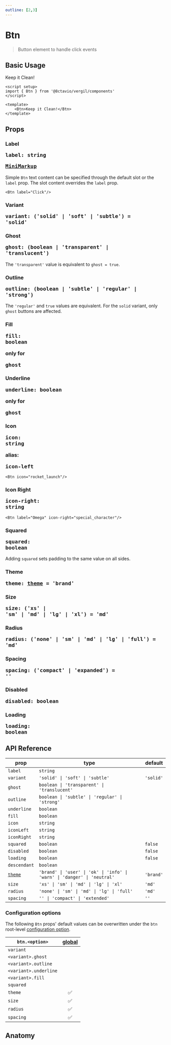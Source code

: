 ```yaml
---
outline: [2,3]
---
```


# Btn

> Button element to handle click events

<script setup>
import { Btn } from '@8ctavio/vergil/components'
</script>

## Basic Usage

<Demo>
    <Btn>Keep it Clean!</Btn>
</Demo>

```vue
<script setup>
import { Btn } from '@8ctavio/vergil/components'
</script>

<template>
    <Btn>Keep it Clean!</Btn>
</template>
```

## Props

### Label <Badge type="tip"><pre>label: string</pre></Badge> <Badge><pre>[MiniMarkup](/mini-markup)</pre></Badge>

Simple `Btn` text content can be specified through the default slot or the `label` prop. The slot content overrides the `label` prop.

```vue
<Btn label="Click"/>
```

### Variant <Badge><pre>variant: ('solid' | 'soft' | 'subtle') = 'solid'</pre></Badge>

<Demo>
    <Btn variant="solid" label="Solid"/>
    <Btn variant="soft" label="Soft"/>
    <Btn variant="subtle" label="Subtle"/>
</Demo>

### Ghost <Badge><pre>ghost: (boolean | 'transparent' | 'translucent')</pre></Badge>

The `'transparent'` value is equivalent to `ghost = true`.

<Demo>
    <div class="col center">
        <div class="row center">
            <Btn ghost label="Transparent" variant="solid"/>
            <Btn ghost label="Transparent" variant="soft"/>
            <Btn ghost label="Transparent" variant="subtle"/>    
        </div>
        <div class="row center">
            <Btn ghost="translucent" label="Translucent" variant="solid"/>
            <Btn ghost="translucent" label="Translucent" variant="soft"/>
            <Btn ghost="translucent" label="Translucent" variant="subtle"/>  
        </div>
    </div>
</Demo>

### Outline <Badge><pre>outline: (boolean | 'subtle' | 'regular' | 'strong')</pre></Badge>

The `'regular'` and `true` values are equivalent. For the `solid` variant, only `ghost` buttons are affected.

<Demo>
    <div class="col center">
        <div class="row center">
            <Btn variant="solid" outline="subtle" label="Subtle" ghost/>
            <Btn variant="solid" outline="regular" label="Regular" ghost/>
            <Btn variant="solid" outline="strong" label="Strong" ghost/>
        </div>
        <div class="row center">
            <Btn variant="soft" outline="subtle" label="Subtle"/>
            <Btn variant="soft" outline="regular" label="Regular"/>    
            <Btn variant="soft" outline="strong" label="Strong"/>    
        </div>
        <div class="row center">
            <Btn variant="subtle" outline="subtle" label="Subtle"/>
            <Btn variant="subtle" outline="regular" label="Regular"/>    
            <Btn variant="subtle" outline="strong" label="Strong"/>    
        </div>
    </div>
</Demo>

### Fill <Badge><pre>fill: boolean</pre></Badge> <Badge type="warning">only for <pre>ghost</pre></Badge>

<Demo>
    <div class="col center">
        <div class="row center">
            <Btn fill ghost="transparent" variant="solid" label="Hover me!"/>
            <Btn fill ghost="transparent" variant="soft" label="Hover me!"/>
            <Btn fill ghost="transparent" variant="subtle" label="Hover me!"/>
        </div>
        <div class="row center">
            <Btn fill ghost="translucent" variant="solid" label="Hover me!"/>
            <Btn fill ghost="translucent" variant="soft" label="Hover me!"/>
            <Btn fill ghost="translucent" variant="subtle" label="Hover me!"/>
        </div>
    </div>
</Demo>

### Underline <Badge><pre>underline: boolean</pre></Badge> <Badge type="warning">only for <pre>ghost</pre></Badge>

<Demo>
    <div class="col center">
        <div class="row center">
            <Btn underline fill ghost="transparent" variant="solid" label="Underline"/>
            <Btn underline fill ghost="transparent" variant="soft" label="Underline"/>
            <Btn underline fill ghost="transparent" variant="subtle" label="Underline"/>
        </div>
        <div class="row center">
            <Btn underline fill ghost="translucent" variant="solid" label="Underline"/>
            <Btn underline fill ghost="translucent" variant="soft" label="Underline"/>
            <Btn underline fill ghost="translucent" variant="subtle" label="Underline"/>
        </div>
    </div>
</Demo>

### Icon <Badge><pre>icon: string</pre></Badge> <Badge type="info">alias: <pre>icon-left</pre></Badge>

```vue
<Btn icon="rocket_launch"/>
```

<Demo>
    <Btn icon="rocket_launch" theme="brand" variant="solid"/>
    <Btn icon="rocket_launch" theme="brand" variant="soft"/>
    <Btn icon="rocket_launch" theme="brand" variant="subtle" outline="subtle"/>
    <Btn icon="rocket_launch" theme="brand" variant="soft" ghost/>
</Demo>

### Icon Right <Badge><pre>icon-right: string</pre></Badge>

```vue
<Btn label="Omega" icon-right="special_character"/>
```

<Demo>
    <Btn label="Omega" icon-right="special_character" variant="solid"/>
    <Btn label="Omega" icon-right="special_character" variant="soft"/>
    <Btn label="Omega" icon-right="special_character" variant="subtle"/>
</Demo>

### Squared <Badge type="tip"><pre>squared: boolean</pre></Badge>

Adding `squared` sets padding to the same value on all sides.

<Demo>
    <Btn squared label="Squared"/>
</Demo>

### Theme <Badge type="tip"><pre>theme: [theme](/theme#the-theme-prop) = 'brand'</pre></Badge>

<Demo>
    <div class="col">
        <div class="row center">
            <Btn variant="solid" theme="brand" label="Brand"/>
            <Btn variant="solid" theme="user" label="User"/>
            <Btn variant="solid" theme="ok" label="Ok"/>
            <Btn variant="solid" theme="info" label="Info"/>
            <Btn variant="solid" theme="warn" label="Warn"/>
            <Btn variant="solid" theme="danger" label="Danger"/>
            <Btn variant="solid" theme="neutral" label="Neutral"/>
        </div>
        <div class="row center">
            <Btn variant="soft" theme="brand" label="Brand"/>
            <Btn variant="soft" theme="user" label="User"/>
            <Btn variant="soft" theme="ok" label="Ok"/>
            <Btn variant="soft" theme="info" label="Info"/>
            <Btn variant="soft" theme="warn" label="Warn"/>
            <Btn variant="soft" theme="danger" label="Danger"/>
            <Btn variant="soft" theme="neutral" label="Neutral"/>
        </div>
        <div class="row center">
            <Btn variant="soft" outline="subtle" theme="brand" label="Brand"/>
            <Btn variant="soft" outline="subtle" theme="user" label="User"/>
            <Btn variant="soft" outline="subtle" theme="ok" label="Ok"/>
            <Btn variant="soft" outline="subtle" theme="info" label="Info"/>
            <Btn variant="soft" outline="subtle" theme="warn" label="Warn"/>
            <Btn variant="soft" outline="subtle" theme="danger" label="Danger"/>
            <Btn variant="soft" outline="subtle" theme="neutral" label="Neutral"/>
        </div>
        <div class="row center">
            <Btn variant="soft" outline="regular" theme="brand" label="Brand"/>
            <Btn variant="soft" outline="regular" theme="user" label="User"/>
            <Btn variant="soft" outline="regular" theme="ok" label="Ok"/>
            <Btn variant="soft" outline="regular" theme="info" label="Info"/>
            <Btn variant="soft" outline="regular" theme="warn" label="Warn"/>
            <Btn variant="soft" outline="regular" theme="danger" label="Danger"/>
            <Btn variant="soft" outline="regular" theme="neutral" label="Neutral"/>
        </div>
        <div class="row center">
            <Btn variant="soft" outline="strong" theme="brand" label="Brand"/>
            <Btn variant="soft" outline="strong" theme="user" label="User"/>
            <Btn variant="soft" outline="strong" theme="ok" label="Ok"/>
            <Btn variant="soft" outline="strong" theme="info" label="Info"/>
            <Btn variant="soft" outline="strong" theme="warn" label="Warn"/>
            <Btn variant="soft" outline="strong" theme="danger" label="Danger"/>
            <Btn variant="soft" outline="strong" theme="neutral" label="Neutral"/>
        </div>
        <div class="row center">
            <Btn variant="subtle" theme="brand" label="Brand"/>
            <Btn variant="subtle" theme="user" label="User"/>
            <Btn variant="subtle" theme="ok" label="Ok"/>
            <Btn variant="subtle" theme="info" label="Info"/>
            <Btn variant="subtle" theme="warn" label="Warn"/>
            <Btn variant="subtle" theme="danger" label="Danger"/>
            <Btn variant="subtle" theme="neutral" label="Neutral"/>
        </div>
        <div class="row center">
            <Btn variant="subtle" outline="subtle" theme="brand" label="Brand"/>
            <Btn variant="subtle" outline="subtle" theme="user" label="User"/>
            <Btn variant="subtle" outline="subtle" theme="ok" label="Ok"/>
            <Btn variant="subtle" outline="subtle" theme="info" label="Info"/>
            <Btn variant="subtle" outline="subtle" theme="warn" label="Warn"/>
            <Btn variant="subtle" outline="subtle" theme="danger" label="Danger"/>
            <Btn variant="subtle" outline="subtle" theme="neutral" label="Neutral"/>
        </div>
        <div class="row center">
            <Btn variant="subtle" outline="regular" theme="brand" label="Brand"/>
            <Btn variant="subtle" outline="regular" theme="user" label="User"/>
            <Btn variant="subtle" outline="regular" theme="ok" label="Ok"/>
            <Btn variant="subtle" outline="regular" theme="info" label="Info"/>
            <Btn variant="subtle" outline="regular" theme="warn" label="Warn"/>
            <Btn variant="subtle" outline="regular" theme="danger" label="Danger"/>
            <Btn variant="subtle" outline="regular" theme="neutral" label="Neutral"/>
        </div>
        <div class="row center">
            <Btn variant="subtle" outline="strong" theme="brand" label="Brand"/>
            <Btn variant="subtle" outline="strong" theme="user" label="User"/>
            <Btn variant="subtle" outline="strong" theme="ok" label="Ok"/>
            <Btn variant="subtle" outline="strong" theme="info" label="Info"/>
            <Btn variant="subtle" outline="strong" theme="warn" label="Warn"/>
            <Btn variant="subtle" outline="strong" theme="danger" label="Danger"/>
            <Btn variant="subtle" outline="strong" theme="neutral" label="Neutral"/>
        </div>
    </div>
</Demo>

<Demo>
    <div class="col">
        <div class="row center">
            <Btn variant="solid" ghost outline theme="brand" label="Brand"/>
            <Btn variant="solid" ghost outline theme="user" label="User"/>
            <Btn variant="solid" ghost outline theme="ok" label="Ok"/>
            <Btn variant="solid" ghost outline theme="info" label="Info"/>
            <Btn variant="solid" ghost outline theme="warn" label="Warn"/>
            <Btn variant="solid" ghost outline theme="danger" label="Danger"/>
            <Btn variant="solid" ghost outline theme="neutral" label="Neutral"/>
        </div>
        <div class="row center">
            <Btn variant="soft" ghost outline theme="brand" label="Brand"/>
            <Btn variant="soft" ghost outline theme="user" label="User"/>
            <Btn variant="soft" ghost outline theme="ok" label="Ok"/>
            <Btn variant="soft" ghost outline theme="info" label="Info"/>
            <Btn variant="soft" ghost outline theme="warn" label="Warn"/>
            <Btn variant="soft" ghost outline theme="danger" label="Danger"/>
            <Btn variant="soft" ghost outline theme="neutral" label="Neutral"/>
        </div>
        <div class="row center">
            <Btn variant="subtle" ghost outline="subtle" theme="brand" label="Brand"/>
            <Btn variant="subtle" ghost outline="subtle" theme="user" label="User"/>
            <Btn variant="subtle" ghost outline="subtle" theme="ok" label="Ok"/>
            <Btn variant="subtle" ghost outline="subtle" theme="info" label="Info"/>
            <Btn variant="subtle" ghost outline="subtle" theme="warn" label="Warn"/>
            <Btn variant="subtle" ghost outline="subtle" theme="danger" label="Danger"/>
            <Btn variant="subtle" ghost outline="subtle" theme="neutral" label="Neutral"/>
        </div>
    </div>
</Demo>

### Size <Badge><pre>size: ('xs' | 'sm' | 'md' | 'lg' | 'xl') = 'md'</pre></Badge>

<Demo>
    <Btn size="xs" label="Extra Small"/>
    <Btn size="sm" label="Small"/>
    <Btn size="md" label="Medium"/>
    <Btn size="lg" label="Large"/>
    <Btn size="xl" label="Extra Large"/>
</Demo>

### Radius <Badge type="tip"><pre>radius: ('none' | 'sm' | 'md' | 'lg' | 'full') = 'md'</pre></Badge>

<Demo>
    <div class="col center">
        <div class="row center">
            <Btn label="Radius" size="xs" radius="none"/>
            <Btn label="Radius" size="sm" radius="none"/>  
            <Btn label="Radius" size="md" radius="none"/>
            <Btn label="Radius" size="lg" radius="none"/>
            <Btn label="Radius" size="xl" radius="none"/>
        </div>
        <div class="row center">
            <Btn label="Radius" size="xs" radius="sm"/>
            <Btn label="Radius" size="sm" radius="sm"/>
            <Btn label="Radius" size="md" radius="sm"/>
            <Btn label="Radius" size="lg" radius="sm"/>
            <Btn label="Radius" size="xl" radius="sm"/>
        </div>
        <div class="row center">
            <Btn label="Radius" size="xs" radius="md"/>
            <Btn label="Radius" size="sm" radius="md"/>
            <Btn label="Radius" size="md" radius="md"/>
            <Btn label="Radius" size="lg" radius="md"/>
            <Btn label="Radius" size="xl" radius="md"/>
        </div>
        <div class="row center">
            <Btn label="Radius" size="xs" radius="lg"/>
            <Btn label="Radius" size="sm" radius="lg"/>
            <Btn label="Radius" size="md" radius="lg"/>
            <Btn label="Radius" size="lg" radius="lg"/>
            <Btn label="Radius" size="xl" radius="lg"/>
        </div>
        <div class="row center">
            <Btn label="Radius" size="xs" radius="full"/>
            <Btn label="Radius" size="sm" radius="full"/>  
            <Btn label="Radius" size="md" radius="full"/>
            <Btn label="Radius" size="lg" radius="full"/>
            <Btn label="Radius" size="xl" radius="full"/>
        </div>
    </div>
</Demo>

### Spacing <Badge type="tip"><pre>spacing: ('compact' | 'expanded') = ''</pre></Badge>

<Demo>
    <div class="col center">
        <div class="row center">
            <Btn size="xs" spacing="compact" label="Compact"/>
            <Btn size="xs" label="Default"/>
            <Btn size="xs" spacing="expanded" label="Expanded"/>
        </div>
        <div class="row center">
            <Btn size="sm" spacing="compact" label="Compact"/>
            <Btn size="sm" label="Default"/>
            <Btn size="sm" spacing="expanded" label="Expanded"/>
        </div>
        <div class="row center">
            <Btn size="md" spacing="compact" label="Compact"/>
            <Btn size="md" label="Default"/>
            <Btn size="md" spacing="expanded" label="Expanded"/>
        </div>
        <div class="row center">
            <Btn size="lg" spacing="compact" label="Compact"/>
            <Btn size="lg" label="Default"/>
            <Btn size="lg" spacing="expanded" label="Expanded"/>
        </div>
        <div class="row center">
            <Btn size="xl" spacing="compact" label="Compact"/>
            <Btn size="xl" label="Default"/>
            <Btn size="xl" spacing="expanded" label="Expanded"/>
        </div>
    </div>
</Demo>

### Disabled <Badge type="tip"><pre>disabled: boolean</pre></Badge>

<Demo>
    <div class="col center">
        <div class="row center">
            <Btn disabled label="Disabled" variant="solid"/>
            <Btn disabled label="Disabled" variant="soft"/>
            <Btn disabled label="Disabled" variant="subtle"/>
        </div>
        <div class="row center">
            <Btn disabled label="Disabled" outline variant="solid"/>
            <Btn disabled label="Disabled" outline variant="soft"/>
            <Btn disabled label="Disabled" outline variant="subtle"/>
        </div>
        <div class="row center">
            <Btn disabled label="Disabled" underline variant="solid"/>
            <Btn disabled label="Disabled" underline variant="soft"/>
            <Btn disabled label="Disabled" underline variant="subtle"/>
        </div>
    </div>
</Demo>

### Loading <Badge><pre>loading: boolean</pre></Badge>

<Demo>
    <div class="col center">
        <div class="row center">
            <Btn loading label="Loading" ghost variant="solid"/>
            <Btn loading label="Loading" ghost variant="soft"/>
            <Btn loading label="Loading" ghost variant="subtle"/>
        </div>
        <div class="row center">
            <Btn loading label="Loading" outline="subtle" variant="solid"/>
            <Btn loading label="Loading" outline="subtle" variant="soft"/>
            <Btn loading label="Loading" outline="subtle" variant="subtle"/>
        </div>
        <div class="row center">
            <Btn loading label="Loading" underline variant="solid"/>
            <Btn loading label="Loading" underline variant="soft"/>
            <Btn loading label="Loading" underline variant="subtle"/>
        </div>
    </div>
</Demo>

<Demo>
    <div class="row center">
        <Btn label="Loading" loading theme="user" variant="solid"/>
        <Btn label="Loading" loading theme="user" variant="soft"/>
        <Btn label="Loading" loading theme="user" variant="subtle"/>
    </div>
    <div class="row center">
        <Btn label="Loading" loading theme="ok" variant="solid"/>
        <Btn label="Loading" loading theme="ok" variant="soft"/>
        <Btn label="Loading" loading theme="ok" variant="subtle"/>
    </div>
    <div class="row center">
        <Btn label="Loading" loading theme="info" variant="solid"/>
        <Btn label="Loading" loading theme="info" variant="soft"/>
        <Btn label="Loading" loading theme="info" variant="subtle"/>
    </div>
    <div class="row center">
        <Btn label="Loading" loading theme="warn" variant="solid"/>
        <Btn label="Loading" loading theme="warn" variant="soft"/>
        <Btn label="Loading" loading theme="warn" variant="subtle"/>
    </div>
    <div class="row center">
        <Btn label="Loading" loading theme="danger" variant="solid"/>
        <Btn label="Loading" loading theme="danger" variant="soft"/>
        <Btn label="Loading" loading theme="danger" variant="subtle"/>
    </div>
    <div class="row center">
        <Btn label="Loading" loading theme="neutral" variant="solid"/>
        <Btn label="Loading" loading theme="neutral" variant="soft"/>
        <Btn label="Loading" loading theme="neutral" variant="subtle"/>
    </div>
</Demo>

<Demo>
    <div class="col center">
        <div class="row center">
            <Btn label="Loading" loading size="xs" spacing="compact"/>
            <Btn label="Loading" loading size="xs"/>
            <Btn label="Loading" loading size="xs" spacing="expanded"/>
        </div>
        <div class="row center">
            <Btn label="Loading" loading size="sm" spacing="compact"/>
            <Btn label="Loading" loading size="sm"/>
            <Btn label="Loading" loading size="sm" spacing="expanded"/>
        </div>
        <div class="row center">
            <Btn label="Loading" loading size="md" spacing="compact"/>
            <Btn label="Loading" loading size="md"/>
            <Btn label="Loading" loading size="md" spacing="expanded"/>
        </div>
        <div class="row center">
            <Btn label="Loading" loading size="lg" spacing="compact"/>
            <Btn label="Loading" loading size="lg"/>
            <Btn label="Loading" loading size="lg" spacing="expanded"/>
        </div>
        <div class="row center">
            <Btn label="Loading" loading size="xl" spacing="compact"/>
            <Btn label="Loading" loading size="xl"/>
            <Btn label="Loading" loading size="xl" spacing="expanded"/>
        </div>
    </div>
</Demo>

## API Reference

| prop | type | default |
| ---- | ---- | ------- |
| `label` | `string` | |
| `variant` | `'solid' \| 'soft' \| 'subtle'` | `'solid'` |
| `ghost` | `boolean \| 'transparent' \| 'translucent'` | |
| `outline` | `boolean \| 'subtle' \| 'regular' \| 'strong'` | |
| `underline` | `boolean` | |
| `fill` | `boolean` | |
| `icon` | `string` | |
| `iconLeft` | `string` | |
| `iconRight` | `string` | |
| `squared` | `boolean` | `false` |
| `disabled` | `boolean` | `false` |
| `loading` | `boolean` | `false` |
| `descendant` | `boolean` | |
| [`theme`](/theme#the-theme-prop) | `'brand' \| 'user' \| 'ok' \| 'info' \| 'warn' \| 'danger' \| 'neutral'` | `'brand'` |
| `size` | `'xs' \| 'sm' \| 'md' \| 'lg' \| 'xl'` | `'md'` |
| `radius` | `'none' \| 'sm' \| 'md' \| 'lg' \| 'full'` | `'md'` |
| `spacing` | `'' \| 'compact' \| 'extended'` | `''` |

### Configuration options

The following `Btn` props' default values can be overwritten under the `btn` root-level [configuration option](/configuration).

| `btn.<option>` | [global](/configuration#global-configuration) |
| -------------- | :---: |
| `variant` | |
| `<variant>.ghost` | |
| `<variant>.outline` | |
| `<variant>.underline` | |
| `<variant>.fill` | |
| `squared` | |
| `theme` | ✅ |
| `size` | ✅ |
| `radius` | ✅ |
| `spacing` | ✅ |

## Anatomy

<Demo>
    <Anatomy tag="button" classes="btn">
        <Anatomy tag="span" classes="btn-backdrop"/>
        <Anatomy tag="div" classes="btn-content">
            <Anatomy tag="Icon" classes="icon"/>
            <Anatomy tag='slot name="default"'/>
            <Anatomy tag="Icon" classes="icon"/>
            <Anatomy tag="div" classes="btn-loader">
                <Anatomy tag="span" classes="btn-spinner"/>
            </Anatomy>
        </Anatomy>
        <Anatomy tag='slot name="aside"'/>
    </Anatomy>
</Demo>